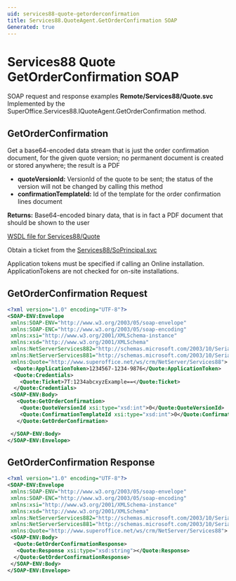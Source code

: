 ```yaml
---
uid: services88-quote-getorderconfirmation
title: Services88.QuoteAgent.GetOrderConfirmation SOAP
Generated: true
---
```


# Services88 Quote GetOrderConfirmation SOAP

SOAP request and response examples **Remote/Services88/Quote.svc**
Implemented by the <see cref="M:SuperOffice.Services88.IQuoteAgent.GetOrderConfirmation">SuperOffice.Services88.IQuoteAgent.GetOrderConfirmation</see> method.

## GetOrderConfirmation

Get a base64-encoded data stream that is just the order confirmation document, for the given quote version; no permanent document is created or stored anywhere; the result is a PDF

* **quoteVersionId:** VersionId of the quote to be sent; the status of the version will not be changed by calling this method
* **confirmationTemplateId:** Id of the template for the order confirmation lines document

**Returns:** Base64-encoded binary data, that is in fact a PDF document that should be shown to the user


[WSDL file for Services88/Quote](../Services88-Quote.md)

Obtain a ticket from the [Services88/SoPrincipal.svc](../SoPrincipal/SoPrincipal.md)

Application tokens must be specified if calling an Online installation. ApplicationTokens are not checked for on-site installations.

## GetOrderConfirmation Request

```xml
<?xml version="1.0" encoding="UTF-8"?>
<SOAP-ENV:Envelope
 xmlns:SOAP-ENV="http://www.w3.org/2003/05/soap-envelope"
 xmlns:SOAP-ENC="http://www.w3.org/2003/05/soap-encoding"
 xmlns:xsi="http://www.w3.org/2001/XMLSchema-instance"
 xmlns:xsd="http://www.w3.org/2001/XMLSchema"
 xmlns:NetServerServices882="http://schemas.microsoft.com/2003/10/Serialization/Arrays"
 xmlns:NetServerServices881="http://schemas.microsoft.com/2003/10/Serialization/"
 xmlns:Quote="http://www.superoffice.net/ws/crm/NetServer/Services88">
  <Quote:ApplicationToken>1234567-1234-9876</Quote:ApplicationToken>
  <Quote:Credentials>
    <Quote:Ticket>7T:1234abcxyzExample==</Quote:Ticket>
  </Quote:Credentials>
 <SOAP-ENV:Body>
   <Quote:GetOrderConfirmation>
    <Quote:QuoteVersionId xsi:type="xsd:int">0</Quote:QuoteVersionId>
    <Quote:ConfirmationTemplateId xsi:type="xsd:int">0</Quote:ConfirmationTemplateId>
   </Quote:GetOrderConfirmation>

 </SOAP-ENV:Body>
</SOAP-ENV:Envelope>

```


## GetOrderConfirmation Response

```xml
<?xml version="1.0" encoding="UTF-8"?>
<SOAP-ENV:Envelope
 xmlns:SOAP-ENV="http://www.w3.org/2003/05/soap-envelope"
 xmlns:SOAP-ENC="http://www.w3.org/2003/05/soap-encoding"
 xmlns:xsi="http://www.w3.org/2001/XMLSchema-instance"
 xmlns:xsd="http://www.w3.org/2001/XMLSchema"
 xmlns:NetServerServices882="http://schemas.microsoft.com/2003/10/Serialization/Arrays"
 xmlns:NetServerServices881="http://schemas.microsoft.com/2003/10/Serialization/"
 xmlns:Quote="http://www.superoffice.net/ws/crm/NetServer/Services88">
 <SOAP-ENV:Body>
  <Quote:GetOrderConfirmationResponse>
   <Quote:Response xsi:type="xsd:string"></Quote:Response>
  </Quote:GetOrderConfirmationResponse>
 </SOAP-ENV:Body>
</SOAP-ENV:Envelope>

```

